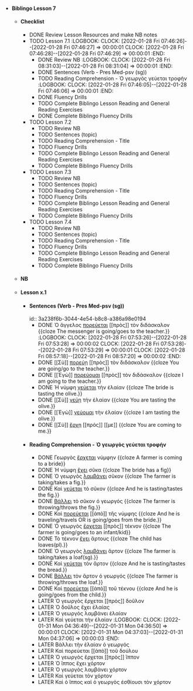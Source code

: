 - #### Biblingo Lesson 7
	- #### Checklist
		- DONE Review Lesson Resources and make NB notes
		- TODO Lesson 7.1
		  :LOGBOOK:
		  CLOCK: [2022-01-28 Fri 07:46:26]--[2022-01-28 Fri 07:46:27] =>  00:00:01
		  CLOCK: [2022-01-28 Fri 07:46:28]--[2022-01-28 Fri 07:46:29] =>  00:00:01
		  :END:
			- DONE Review NB
			  :LOGBOOK:
			  CLOCK: [2022-01-28 Fri 08:31:03]--[2022-01-28 Fri 08:31:04] =>  00:00:01
			  :END:
			- DONE Sentences (Verb - Pres Med-psv (sg))
			- TODO Reading Comprehension - Ὁ γεωργὸς γεύεται τροφήν
			  :LOGBOOK:
			  CLOCK: [2022-01-28 Fri 07:46:05]--[2022-01-28 Fri 07:46:06] =>  00:00:01
			  :END:
			- DONE Fluency Drills
			- TODO Complete Biblingo Lesson Reading and General Reading Exercises
			- DONE Complete Biblingo Fluency Drills
		- TODO Lesson 7.2
			- TODO Review NB
			- TODO Sentences (topic)
			- TODO Reading Comprehension - Title
			- TODO Fluency Drills
			- TODO Complete Biblingo Lesson Reading and General Reading Exercises
			- TODO Complete Biblingo Fluency Drills
		- TODO Lesson 7.3
			- TODO Review NB
			- TODO Sentences (topic)
			- TODO Reading Comprehension - Title
			- TODO Fluency Drills
			- TODO Complete Biblingo Lesson Reading and General Reading Exercises
			- TODO Complete Biblingo Fluency Drills
		- TODO Lesson 7.4
			- TODO Review NB
			- TODO Sentences (topic)
			- TODO Reading Comprehension - Title
			- TODO Fluency Drills
			- TODO Complete Biblingo Lesson Reading and General Reading Exercises
			- TODO Complete Biblingo Fluency Drills
	- #### NB
	- #### Lesson x.1
		- #### Sentences (Verb - Pres Med-psv (sg))
		  id:: 3a238f6b-3044-4e54-b8c8-a386a98e0194
			- DONE Ὁ ἄγγελος [πορεύεται]([[Pres-MidPas-Ind]]) [[πρὸς]] τὸν διδάσκαλον {{cloze The messenger is going/goes to the teacher.}}
			  :LOGBOOK:
			  CLOCK: [2022-01-28 Fri 07:53:26]--[2022-01-28 Fri 07:53:28] =>  00:00:02
			  CLOCK: [2022-01-28 Fri 07:53:28]--[2022-01-28 Fri 07:53:29] =>  00:00:01
			  CLOCK: [2022-01-28 Fri 08:57:18]--[2022-01-28 Fri 08:57:20] =>  00:00:02
			  :END:
			- DONE [[Σὺ]] [πορεύῃ]([[Pres-MidPas-Ind]]) [[πρὸς]] τὸν διδάσκαλον {{cloze You are going/go to the teacher.}}
			- DONE [[Ἐγὼ]] [πορεύομαι]([[Pres-MidPas-Ind]]) [[πρὸς]] τὸν διδάσκαλον {{cloze I am going to the teacher.}}
			- DONE Ἡ νύμφη [γεύεται]([[Pres-MidPas-Ind]]) τὴν ἐλαίαν {{cloze The bride is tasting the olive.}}
			- DONE [[Σὺ]] [γεύῃ]([[Pres-MidPas-Ind]]) τὴν ἐλαίαν {{cloze You are tasting the olive.}}
			- DONE [[Ἐγὼ]] [γεύομαι]([[Pres-MidPas-Ind]]) τὴν ἐλαίαν {{cloze I am tasting the olive.}}
			- DONE [[Σὺ]] [ἔρχῃ]([[Pres-MidPas-Ind]]) [[πρός]] [[με]] {{cloze You are coming to me.}}
		- #### Reading Comprehension - Ὁ γεωργὸς γεύεται τροφήν
			- DONE Γεωργὸς [ἔρχεται]([[Pres-MidPas-Ind]]) νύμφην {{cloze A farmer is coming to a bride}}
			- DONE Ἡ νύμφη [ἔχει]([[Pres-Act-Ind]]) σῦκα {{cloze The bride has a fig}}
			- DONE Ὁ γεωργὸς [λαμβάνει]([[Pres-Act-Ind]]) σῦκον {{cloze The farmer is taking/takes a fig.}}
			- DONE Καὶ [γεύεται]([[Pres-MidPas-Ind]]) τὸ σῦκον {{cloze And he is tasting/tastes the fig.}}
			- DONE [Βάλλει]([[Pres-Act-Ind]]) τὸ σῦκον ὁ γεωργός {{cloze The farmer is throwing/throws the fig.}}
			- DONE Καὶ [πορεύεται]([[Pres-MidPas-Ind]]) [[ἀπὸ]] τῆς νύμφης {{cloze And he is traveling/travels OR is going/goes from the bride.}}
			- DONE Ὁ γεωργὸς [ἔρχεται]([[Pres-MidPas-Ind]]) [[πρὸς]] τέκνον {{cloze The farmer is going/goes to an infant/kid}}
			- DONE Τὸ τέκνον [ἔχει]([[Pres-Act-Ind]]) ἄρτους {{cloze The child has loaves(pl).}}
			- DONE Ὁ γεωργὸς [λαμβάνει]([[Pres-Act-Ind]]) ἄρτον {{cloze The farmer is taking/takes a loaf(sg).}}
			- DONE Καὶ [γεύεται]([[Pres-MidPas-Ind]]) τὸν ἄρτον {{cloze And he is tasting/tastes the bread.}}
			- DONE [Βάλλει]([[Pres-Act-Ind]]) τὸν ἄρτον ὁ γεωργός {{cloze The farmer is throwing/throws the loaf.}}
			- DONE Καὶ [πορεύεται]([[Pres-MidPas-Ind]]) [[ἀπὸ]] τοῦ τέκνου {{cloze And he is going/goes from the child.}}
			- LATER Ὁ γεωργὸς ἔρχεται [[πρὸς]] δοῦλον
			- LATER Ὁ δοῦλος ἔχει ἐλαίας
			- LATER Ὁ γεωργὸς λαμβάνει ἐλαίαν
			- LATER Καὶ γεύεται τὴν ἐλαίαν
			  :LOGBOOK:
			  CLOCK: [2022-01-31 Mon 04:36:49]--[2022-01-31 Mon 04:36:50] =>  00:00:01
			  CLOCK: [2022-01-31 Mon 04:37:03]--[2022-01-31 Mon 04:37:06] =>  00:00:03
			  :END:
			- LATER Βάλλει τὴν ἐλαίαν ὁ γεωργός
			- LATER Καὶ πορεύεται [[ἀπὸ]] τοῦ δούλου
			- LATER Ὁ γεωργὸς ἔρχεται [[πρὸς]] ἵππον
			- LATER Ὁ ἵππος ἔχει χόρτον
			- LATER Ὁ γεωργὸς λαμβάνει χόρτον
			- LATER Καὶ γεύεται τὸν χόρτον
			- LATER Καὶ ὁ ἵππος καὶ ὁ γεωργὸς ἐσθίουσι τὸν χόρτον